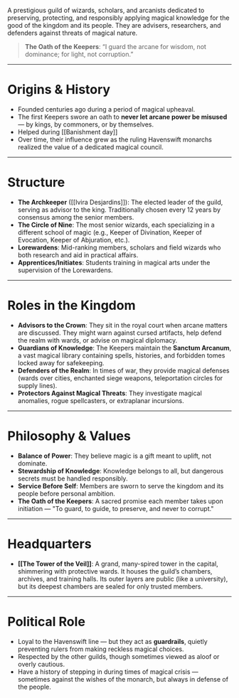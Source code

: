 A prestigious guild of wizards, scholars, and arcanists dedicated to preserving, protecting, and responsibly applying magical knowledge for the good of the kingdom and its people. They are advisers, researchers, and defenders against threats of magical nature.

>  **The Oath of the Keepers**: “I guard the arcane for wisdom, not dominance; for light, not corruption.”

---

# **Origins & History**

- Founded centuries ago during a period of magical upheaval. 
- The first Keepers swore an oath to **never let arcane power be misused** — by kings, by commoners, or by themselves.
- Helped during [[Banishment day]]
- Over time, their influence grew as the ruling Havenswift monarchs realized the value of a dedicated magical council.

---

# **Structure**

- **The Archkeeper** ([[Ivira Desjardins]]): The elected leader of the guild, serving as advisor to the king. Traditionally chosen every 12 years by consensus among the senior members.
- **The Circle of Nine**: The most senior wizards, each specializing in a different school of magic (e.g., Keeper of Divination, Keeper of Evocation, Keeper of Abjuration, etc.).
- **Lorewardens**: Mid-ranking members, scholars and field wizards who both research and aid in practical affairs.
- **Apprentices/Initiates**: Students training in magical arts under the supervision of the Lorewardens.

---

# **Roles in the Kingdom**

- **Advisors to the Crown**: They sit in the royal court when arcane matters are discussed. They might warn against cursed artifacts, help defend the realm with wards, or advise on magical diplomacy.
- **Guardians of Knowledge**: The Keepers maintain the **Sanctum Arcanum**, a vast magical library containing spells, histories, and forbidden tomes locked away for safekeeping.
- **Defenders of the Realm**: In times of war, they provide magical defenses (wards over cities, enchanted siege weapons, teleportation circles for supply lines).
- **Protectors Against Magical Threats**: They investigate magical anomalies, rogue spellcasters, or extraplanar incursions.

---

# **Philosophy & Values**

- **Balance of Power**: They believe magic is a gift meant to uplift, not dominate.
- **Stewardship of Knowledge**: Knowledge belongs to all, but dangerous secrets must be handled responsibly.
- **Service Before Self**: Members are sworn to serve the kingdom and its people before personal ambition.
- **The Oath of the Keepers**: A sacred promise each member takes upon initiation — "To guard, to guide, to preserve, and never to corrupt."

---

# **Headquarters**

- **[[The Tower of the Veil]]**: A grand, many-spired tower in the capital, shimmering with protective wards. It houses the guild’s chambers, archives, and training halls. Its outer layers are public (like a university), but its deepest chambers are sealed for only trusted members.

---

# **Political Role**

- Loyal to the Havenswift line — but they act as **guardrails**, quietly preventing rulers from making reckless magical choices.
- Respected by the other guilds, though sometimes viewed as aloof or overly cautious.
- Have a history of stepping in during times of magical crisis — sometimes against the wishes of the monarch, but always in defense of the people.